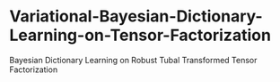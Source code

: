 # Variational-Bayesian-Dictionary-Learning-on-Tensor-Factorization
Bayesian Dictionary Learning on Robust Tubal Transformed Tensor Factorization
